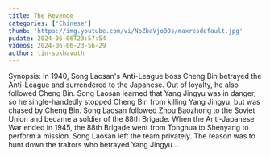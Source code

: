 ```yaml
---
title: The Revenge
categories: ['Chinese']
thumb: 'https://img.youtube.com/vi/NpZbaVjoBOs/maxresdefault.jpg'
pudate: 2024-06-06T23:57:54
videos: 2024-06-06-23-56-29
author: tin-sokhavuth
---
```

Synopsis: In 1940, Song Laosan's Anti-League boss Cheng Bin betrayed the Anti-League and surrendered to the Japanese. Out of loyalty, he also followed Cheng Bin. Song Laosan learned that Yang Jingyu was in danger, so he single-handedly stopped Cheng Bin from killing Yang Jingyu, but was chased by Cheng Bin. Song Laosan followed Zhou Baozhong to the Soviet Union and became a soldier of the 88th Brigade. When the Anti-Japanese War ended in 1945, the 88th Brigade went from Tonghua to Shenyang to perform a mission. Song Laosan left the team privately. The reason was to hunt down the traitors who betrayed Yang Jingyu...